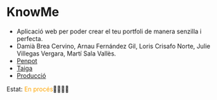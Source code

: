# KnowMe
* Aplicació web per poder crear el teu portfoli de manera senzilla i perfecta.
* Damià Brea Cervino, Arnau Fernández Gil, Loris Crisafo Norte, Julie Villegas Vergara, Martí Sala Vallès. 
* [Penpot](https://design.penpot.app/#/workspace/af8aaf7c-05e6-8124-8003-ce02dae46d97/75aa5258-9a82-8002-8003-ce02dcbb5841?page-id=75aa5258-9a82-8002-8003-ce02dcbb5842)
* [Taiga](https://tree.taiga.io/project/marti-sv-knowme/backlog)
* [Producció](knowme.cat)

Estat: <span style="color:#ffa500;">En procés</span>👷‍♂️👷‍♀️
